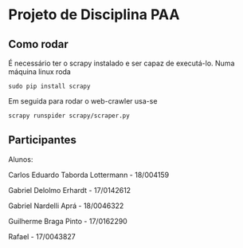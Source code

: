 # Projeto de Disciplina PAA

## Como rodar

É necessário ter o scrapy instalado e ser capaz de executá-lo. Numa máquina linux roda

```
sudo pip install scrapy
```

Em seguida para rodar o web-crawler usa-se

```
scrapy runspider scrapy/scraper.py
```


## Participantes

Alunos:

Carlos Eduardo Taborda Lottermann - 18/004159

Gabriel Delolmo Erhardt - 17/0142612

Gabriel Nardelli Aprá - 18/0046322

Guilherme Braga Pinto - 17/0162290

Rafael - 17/0043827
